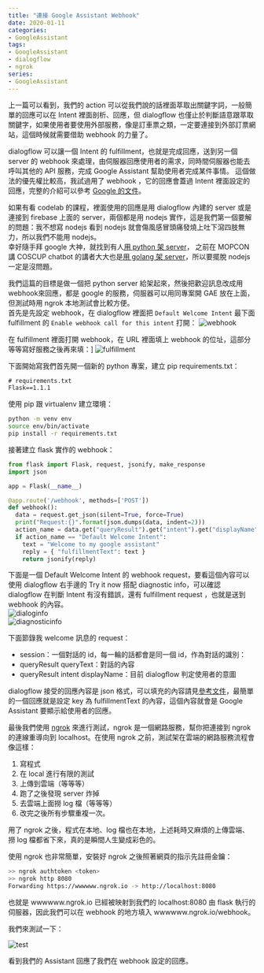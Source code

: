 ```yaml
---
title: "連接 Google Assistant Webhook"
date: 2020-01-11
categories:
- GoogleAssistant
tags:
- GoogleAssistant
- dialogflow
- ngrok
series:
- GoogleAssistant
---
```


上一篇可以看到，我們的 action 可以從我們說的話裡面萃取出關鍵字詞，一般簡單的回應可以在 Intent 裡面剖析、回應，但 dialogflow 也僅止於判斷語意跟萃取關鍵字，如果使用者要使用外部服務，像是訂車票之類，一定要連接到外部訂票網站，這個時候就需要借助 webhook 的力量了。  
<!--more-->

dialogflow 可以讓一個 Intent 的 fulfillment，也就是完成回應，送到另一個 server 的 webhook 來處理，由伺服器回應使用者的需求，同時間伺服器也能去呼叫其他的 API 服務，完成 Google Assistant 幫助使用者完成某件事情。
這個做法的優先權比較高，我試過用了 webhook ，它的回應會蓋過 Intent 裡面設定的回應，完整的介紹可以參考 [Google 的文件](https://cloud.google.com/dialogflow/docs/fulfillment-overview)。  

如果有看 codelab 的課程，裡面使用的回應是用 dialogflow 內建的 server 或是連接到 firebase 上面的 server，兩個都是用 nodejs 實作，這是我們第一個要解的問題：我不想寫 nodejs 看到 nodejs 就會傷風感冒頭痛發燒上吐下瀉四肢無力，所以我們不能用 nodejs。  
幸好隨手拜 google 大神，就找到有人[用 python 架 server](https://medium.com/zenofai/creating-chatbot-using-python-flask-d6947d8ef805)，
之前在 MOPCON 講 COSCUP chatbot 的講者大大也是[用 golang 架 server](https://hackmd.io/@mopcon/2019/%2F%40mopcon%2FryFCOLxYB)，所以要擺脫 nodejs 一定是沒問題。  

我們這篇的目標是做一個把 python server 給架起來，然後把歡迎訊息改成用 webhook來回應，都是 google 的服務，伺服器可以用同專案開 GAE 放在上面，但測試時用 ngrok 本地測試會比較方便。  
首先是先設定 webhook，在 dialogflow 裡面把 `Default Welcome Intent` 最下面 fulfillment 的 `Enable webhook call for this intent` 打開：
![webhook](/images/assistant/webhook/03_openwebhook.png)   

在 fulfillment 裡面打開 webhook，在 URL 裡面填上 webhook 的位址，這部分等等寫好服務之後再來填：]
![fulfillment](/images/assistant/webhook/02_fulfillment.png)   

下面開始寫我們首先開一個新的 python 專案，建立 pip requirements.txt：  
```txt
# requirements.txt  
Flask==1.1.1   
```
使用 pip 跟 virtualenv 建立環境：  
```bash
python -m venv env  
source env/bin/activate  
pip install -r requirements.txt   
```
接著建立 flask 實作的 webhook：  
```python
from flask import Flask, request, jsonify, make_response
import json

app = Flask(__name__)

@app.route('/webhook', methods=['POST'])
def webhook():
  data = request.get_json(silent=True, force=True)
  print("Request:{}".format(json.dumps(data, indent=2)))
  action_name = data.get("queryResult").get("intent").get("displayName")
  if action_name == "Default Welcome Intent":
    text = "Welcome to my google assistant"
    reply = { "fulfillmentText": text }
    return jsonify(reply)
```
下面是一個 Default Welcome Intent 的 webhook request，要看這個內容可以使用 dialogflow 右手邊的 Try it now 搭配 diagnostic info，可以確認 dialogflow 在判斷 Intent 有沒有錯誤，還有 fulfillment request ，也就是送到 webhook 的內容。  
![dialoginfo](/images/assistant/webhook/00_dialoginfo.png)   
![diagnosticinfo](/images/assistant/webhook/01_diagnosticinfo.png)   

下面節錄我 welcome 訊息的 request：  

* session：一個對話的 id，每一輪的話都會是同一個 id，作為對話的識別：
* queryResult queryText：對話的內容
* queryResult intent displayName：目前 dialogflow 判定使用者的意圖

dialogflow 接受的回應內容是 json 格式，可以填充的內容請見[參考文件](https://cloud.google.com/dialogflow/docs/reference/rpc/google.cloud.dialogflow.v2?hl=zh-tw#webhookresponse)，最簡單的一個回應就是設定 key 為 fulfillmentText 的內容，這個內容就會是 Google Assistant 要顯示給使用者的回應。  

最後我們使用 [ngrok](https://ngrok.com/) 來進行測試，ngrok 是一個網路服務，幫你把連接到 ngrok 的連線重導向到 localhost。在使用 ngrok 之前，測試架在雲端的網路服務流程會像這樣：  

1. 寫程式
2. 在 local 進行有限的測試
3. 上傳到雲端（等等等）
4. 跑了之後發現 server 炸掉
5. 去雲端上面撈 log 檔（等等等）
6. 改完之後所有步驟重複一次。  

用了 ngrok 之後，程式在本地、log 檔也在本地，上述耗時又麻煩的上傳雲端、撈 log 檔都省下來，真的是瞬間人生變成彩色的。  

使用 ngrok 也非常簡單，安裝好 ngrok 之後照著網頁的指示先註冊金鑰：  
```bash
>> ngrok authtoken <token>  
>> ngrok http 8080  
Forwarding https://wwwwww.ngrok.io -> http://localhost:8080   
```
也就是 wwwwww.ngrok.io 已經被映射到我們的 localhost:8080 由 flask 執行的伺服器，因此我們可以在 webhook 的地方填入 wwwwww.ngrok.io/webhook。  

我們來測試一下：  

![test](/images/assistant/webhook/04_test.png)   

看到我們的 Assistant 回應了我們在 webhook 設定的回應。 
